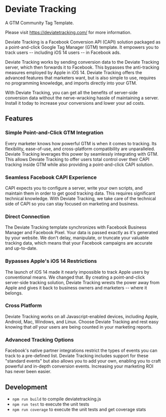 # Deviate Tracking

A GTM Community Tag Template.

Please visit https://deviatetracking.com/ for more information.

Deviate Tracking is a Facebook Conversion API (CAPI) solution packaged as a point-and-click Google Tag Manager (GTM) template. It empowers you to track users -- including iOS 14 users -- in Facebook ads.

Deviate Tracking works by sending conversion data to the Deviate Tracking server, which then forwards it to Facebook. This bypasses the anti-tracking measures employed by Apple in iOS 14. Deviate Tracking offers the advanced features that marketers want, but is also simple to use, requires no programming knowledge, and imports directly into your GTM.

With Deviate Tracking, you can get all the benefits of server-side conversion data without the nerve-wracking hassle of maintaining a server. Install it today to increase your conversions and lower your ad costs.

## Features

### Simple Point-and-Click GTM Integration

Every marketer knows how powerful GTM is when it comes to tracking. Its flexibility, ease-of-use, and cross-platform compatibility are unparalleled. Deviate Tracking leverages this power by seamlessly integrating with GTM. This allows Deviate Tracking to offer users total control over their CAPI tracking inside GTM while also providing a point-and-click CAPI solution.

### Seamless Facebook CAPI Experience

CAPI expects you to configure a server, write your own scripts, and maintain them in order to get good tracking data. This requires significant technical knowledge. With Deviate Tracking, we take care of the technical side of CAPI so you can stay focused on marketing and business.

### Direct Connection

The Deviate Tracking template synchronizes with Facebook Business Manager and Facebook Pixel. Your data is passed exactly as it's generated by your website. We don't delay, manipulate, or truncate your valuable tracking data, which means that your Facebook campaigns are accurate and up-to-date.

### Bypasses Apple's iOS 14 Restrictions

The launch of iOS 14 made it nearly impossible to track Apple users by conventional means. We changed that. By creating a point-and-click server-side tracking solution, Deviate Tracking wrests the power away from Apple and gives it back to business owners and marketers -- where it belongs.

### Cross Platform

Deviate Tracking works on all Javascript-enabled devices, including Apple, Android, Mac, Windows, and Linux. Choose Deviate Tracking and rest easy knowing that _all_ your users are being counted in your marketing reports.

### Advanced Tracking Options

Facebook's native partner integrations restrict the types of events you can track to a pre-defined list. Deviate Tracking includes support for these "standard events" but also allows you to add your own, enabling you to craft powerful and in-depth conversion events. Increasing your marketing ROI has never been easier.

## Development

- `npm run build` to compile deviatetracking.js
- `npm run test` to execute the unit tests
- `npm run coverage` to execute the unit tests and get coverage stats
